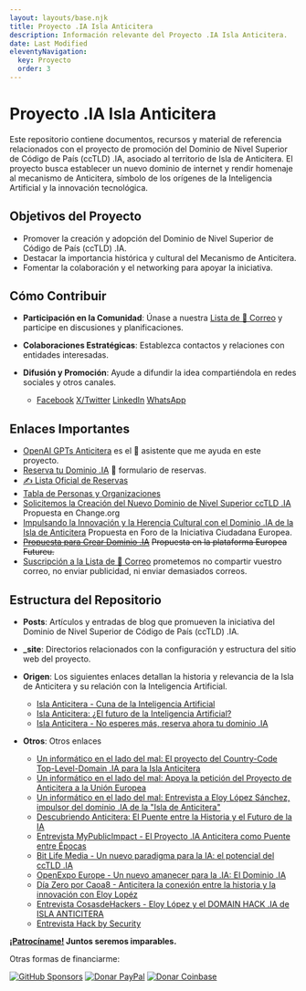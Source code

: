 ```yaml
---
layout: layouts/base.njk
title: Proyecto .IA Isla Anticitera
description: Información relevante del Proyecto .IA Isla Anticitera.
date: Last Modified
eleventyNavigation:
  key: Proyecto
  order: 3
---
```

# Proyecto .IA Isla Anticitera 

Este repositorio contiene documentos, recursos y material de referencia relacionados con el proyecto de promoción del Dominio de Nivel Superior de Código de País (ccTLD) .IA, asociado al territorio de Isla de Anticitera. El proyecto busca establecer un nuevo dominio de internet y rendir homenaje al mecanismo de Anticitera, símbolo de los orígenes de la Inteligencia Artificial y la innovación tecnológica.


## Objetivos del Proyecto

- Promover la creación y adopción del Dominio de Nivel Superior de Código de País (ccTLD) .IA.
- Destacar la importancia histórica y cultural del Mecanismo de Anticitera.
- Fomentar la colaboración y el networking para apoyar la iniciativa.

## Cómo Contribuir

- **Participación en la Comunidad**: Únase a nuestra [Lista de 📧 Correo](https://docs.google.com/forms/d/e/1FAIpQLSeptFS3-XMVTeBFQzDEl1O55hkXhtOgYmMSEfpLLJk11UZEOA/viewform?usp=sf_link) y participe en discusiones y planificaciones.

- **Colaboraciones Estratégicas**: Establezca contactos y relaciones con entidades interesadas.

- **Difusión y Promoción**: Ayude a difundir la idea compartiéndola en redes sociales y otros canales.
  - [Facebook](https://www.facebook.com/sharer/sharer.php?u=https://anticitera.deft.work) [X/Twitter](https://twitter.com/intent/tweet?url=https://anticitera.deft.work&text=.IA%20Isla%20Anticitera) [LinkedIn](https://www.linkedin.com/shareArticle?mini=true&url=https://anticitera.deft.work&title=.IA%20Isla%20Anticitera&summary=Descripción%20personalizada) [WhatsApp](https://api.whatsapp.com/send?text=https://anticitera.deft.work)
  
## Enlaces Importantes

- [OpenAI GPTs Anticitera](https://chat.openai.com/g/g-fnpHOClUW-anticitera) es el 🤖 asistente que me ayuda en este proyecto.
- [Reserva tu Dominio .IA](https://docs.google.com/forms/d/e/1FAIpQLScj1paIvOUbqugD76fKncZ65ZOqL-f5bILycZComuxKhJeRPg/viewform?usp=sf_link) 📄 formulario de reservas.
- [✍️ Lista Oficial de Reservas](https://docs.google.com/spreadsheets/d/1y-aLEKfQySJeDgZd4QeHa57G9P9Pp4mqWhLJSqxcB0o/edit?usp=sharing)
- [Tabla de Personas y Organizaciones](https://docs.google.com/spreadsheets/d/1-6lBWrMexLKKDpfI2u8zKnvit3mXeZT9Zs6ngZk4glI/edit?usp=sharing)
- [Solicitemos la Creación del Nuevo Dominio de Nivel Superior ccTLD .IA](https://chng.it/hqCyzBpwgW) Propuesta en Change.org
- [Impulsando la Innovación y la Herencia Cultural con el Dominio .IA de la Isla de Anticitera](https://citizens-initiative-forum.europa.eu/discuss/idea/impulsando-la-innovacion-y-la-herencia-cultural-con-el-dominio-ia-de-la-isla-de_es) Propuesta en Foro de la Iniciativa Ciudadana Europea.
- [~~Propuesta para Crear Dominio .IA~~](https://futureu.europa.eu/processes/Digital/f/15/proposals/27592?locale=es) ~~Propuesta en la plataforma Europea Futureu.~~
- [Suscripción a la Lista de 📧 Correo](https://docs.google.com/forms/d/e/1FAIpQLSeptFS3-XMVTeBFQzDEl1O55hkXhtOgYmMSEfpLLJk11UZEOA/viewform?usp=sf_link) prometemos no compartir vuestro correo, no enviar publicidad, ni enviar demasiados correos.

## Estructura del Repositorio


- **Posts**: Artículos y entradas de blog que promueven la iniciativa del Dominio de Nivel Superior de Código de País (ccTLD) .IA.

- **_site**: Directorios relacionados con la configuración y estructura del sitio web del proyecto.

- **Origen**: Los siguientes enlaces detallan la historia y relevancia de la Isla de Anticitera y su relación con la Inteligencia Artificial.
  - [Isla Anticitera - Cuna de la Inteligencia Artificial](https://deft.work/blog/2022/09/16/isla-anticitera-cuna-de-la-inteligencia-artificial/)
  - [Isla Anticitera: ¿El futuro de la Inteligencia Artificial?](https://deft.work/blog/2023/04/03/isla-anticitera-el-futuro-de-la-inteligencia-artificial/)
  - [Isla Anticitera - No esperes más, reserva ahora tu dominio .IA](https://deft.work/blog/2023/04/13/isla-anticitera-no-esperes-m%C3%A1s-reserva-ahora-tu-dominio-.ia/)

- **Otros**: Otros enlaces
  - [Un informático en el lado del mal: El proyecto del Country-Code Top-Level-Domain .IA para la Isla Anticitera](https://www.elladodelmal.com/2023/12/el-proyecto-del-country-code-top-level.html?m=1)
  - [Un informático en el lado del mal: Apoya la petición del Proyecto de Anticitera a la Unión Europea](https://www.elladodelmal.com/2024/02/apoya-la-peticion-del-proyecto-de.html)
  - [Un informático en el lado del mal: Entrevista a Eloy López Sánchez, impulsor del dominio .IA de la "Isla de Anticitera"](https://www.elladodelmal.com/2024/06/entrevista-eloy-lopez-sanchez-impulsor.html)
  - [Descubriendo Anticitera: El Puente entre la Historia y el Futuro de la IA](https://elswork.wordpress.com/2023/12/03/descubriendo-anticitera-el-puente-entre-la-historia-y-el-futuro-de-la-ia/)
  - [Entrevista MyPublicImpact - El Proyecto .IA Anticitera como Puente entre Épocas](https://mypublicimpact.com/2024/02/02/el-proyecto-ia-anticitera-como-puente-entre-epocas-entrevista-con-eloy-lopez-sanchez/)
  - [Bit Life Media - Un nuevo paradigma para la IA: el potencial del ccTLD .IA](https://bitlifemedia.com/2024/03/un-nuevo-paradigma-para-la-ia-el-potencial-del-cctld-ia/)
  - [OpenExpo Europe - Un nuevo amanecer para la .IA: El Dominio .IA](https://openexpoeurope.com/es/un-nuevo-amanecer-para-la-ia-el-dominio-ia/)
  - [Día Zero por Caoa8 - Anticitera la conexión entre la historia y la innovación con Eloy Lopéz](https://open.spotify.com/episode/4xM1ANXTokj1RdTU9QmIFB?go=1&sp_cid=66afdca16c3716c81e696097aeb7df6b&utm_source=embed_player_p&utm_medium=desktop&nd=1&dlsi=8b3675c242d54d2b)
  - [Entrevista CosasdeHackers - Eloy López y el DOMAIN HACK .IA de ISLA ANTICITERA](https://www.youtube.com/live/AriKIdJTeak?si=g1KsUQkfZrWh2DoS)
  - [Entrevista Hack by Security](https://www.hackbysecurity.com/blog/entrevista-a-eloy-lopez)


**[¡Patrocíname!](https://github.com/sponsors/elswork) Juntos seremos imparables.**

Otras formas de financiarme:

[![GitHub Sponsors](https://img.shields.io/github/sponsors/elswork)](https://github.com/sponsors/elswork) [![Donar PayPal](https://img.shields.io/badge/Donar-PayPal-green.svg)](https://www.paypal.com/donate/?business=LFKA5YRJAFYR6&no_recurring=0&item_name=Donación+para+Código+Abierto&currency_code=EUR) [![Donar Coinbase](https://img.shields.io/badge/coinbase-elswork-blue)](https://elswork.cb.id)
